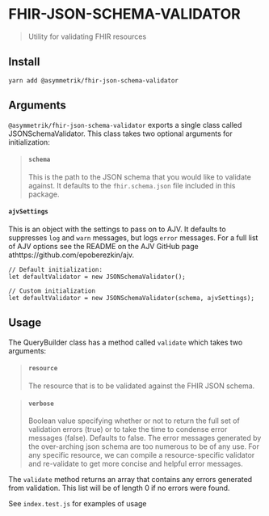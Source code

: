 # FHIR-JSON-SCHEMA-VALIDATOR

> Utility for validating FHIR resources

## Install

```shell
yarn add @asymmetrik/fhir-json-schema-validator
```

## Arguments

`@asymmetrik/fhir-json-schema-validator` exports a single class called JSONSchemaValidator. This class takes two optional
arguments for initialization:

> #### `schema`
>
> This is the path to the JSON schema that you would like to validate against. It defaults to the `fhir.schema.json` file
> included in this package.

#### `ajvSettings`

This is an object with the settings to pass on to AJV. It defaults to suppresses `log` and `warn` messages, but logs `error`
messages. For a full list of AJV options see the README on the AJV GitHub page athttps://github.com/epoberezkin/ajv.

```
// Default initialization:
let defaultValidator = new JSONSchemaValidator();

// Custom initialization
let defaultValidator = new JSONSchemaValidator(schema, ajvSettings);
```

## Usage

The QueryBuilder class has a method called `validate` which takes two arguments:

> #### `resource`
>
> The resource that is to be validated against the FHIR JSON schema.

> #### `verbose`
>
> Boolean value specifying whether or not to return the full set of validation errors (true) or to take the time to
> condense error messages (false). Defaults to false. The error messages generated by the over-arching json schema
> are too numerous to be of any use. For any specific resource, we can compile a resource-specific validator and
> re-validate to get more concise and helpful error messages.

The `validate` method returns an array that contains any errors generated from validation.
This list will be of length 0 if no errors were found.

See `index.test.js` for examples of usage
